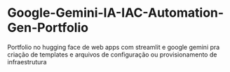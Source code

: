 # Google-Gemini-IA-IAC-Automation-Gen-Portfolio
Portfolio no hugging face de web apps com streamlit e google gemini pra criação de templates e arquivos de configuração ou provisionamento de infraestrutura
